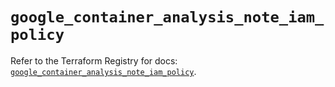 # `google_container_analysis_note_iam_policy`

Refer to the Terraform Registry for docs: [`google_container_analysis_note_iam_policy`](https://registry.terraform.io/providers/hashicorp/google/6.49.1/docs/resources/container_analysis_note_iam_policy).
